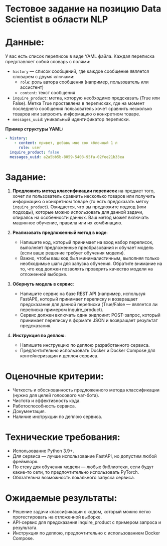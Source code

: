 # Тестовое задание на позицию Data Scientist в области NLP

# Данные:

У вас есть список переписок в виде YAML файла. Каждая переписка представляет собой словарь с полями:

- `history` — список сообщений, где каждое сообщение является словарем с двумя ключами:
  - `role`: роль автора сообщения (например, пользователь или ассистент)
  - `content`: текст сообщения
- `inquire_product`: метка, которую необходимо предсказать (True или False). Метка True проставлена в переписках, где на момент последнего сообщения пользователь хочет сравнить несколько товаров или запросить информацию о конкретном товаре.
- `messages_uuid`: уникальный идентификатор переписки.

**Пример структуры YAML:**

```yaml
- history:
    - content: привет, добавь мне сок яблочный 1 л
      role: user
  inquire_product: false
  messages_uuid: a2a5bb5b-8059-5403-95fa-02fee21b33ea
```

# Задание:

1. **Предложить метод классификации переписок** на предмет того, хочет ли пользователь сравнить несколько товаров или получить информацию о конкретном товаре (то есть предсказать метку `inquire_product`). Ожидается, что вы предложите подход (или подходы), которые можно использовать для данной задачи, опираясь на особенности данных. Ваш метод может включать машинное обучение, правила или их комбинацию.

2. **Реализовать предложенный метод в коде**:
   - Напишите код, который принимает на вход набор переписок, выполняет предложенные преобразования и обучает модель (если ваше решение требует обучения модели).
   - Важно, чтобы ваш код был минималистичным, выполняя только необходимые шаги для запуска обучения. Обратите внимание на то, что код должен позволять проверить качество модели на отложенной выборке.

3. **Обернуть модель в сервис**:
   - Напишите сервис на базе REST API (например, используя FastAPI), который принимает переписку и возвращает предсказание для данной переписки (True/False — является ли переписка примером inquire_product).
   - Сервис должен включать один эндпоинт: POST-запрос, который принимает переписку в формате JSON и возвращает результат предсказания.

4. **Инструкция по деплою**:
   - Напишите инструкцию по деплою разработанного сервиса.
   - Предпочтительно использовать Docker и Docker Compose для контейнеризации и деплоя сервиса.

# Оценочные критерии:

- Четкость и обоснованность предложенного метода классификации (нужно для целей голосового чат-бота).
- Чистота и эффективность кода.
- Работоспособность сервиса.
- Документация.
- Наличие инструкции по деплою сервиса.

# Технические требования:

- Использование Python 3.9+.
- Для сервиса — лучше использование FastAPI, но допустим любой фреймворк.
- По стеку для обучения модели — любые библиотеки, если будут какие-то сети, то предпочтительно использовать PyTorch.
- Обязательна возможность локального запуска сервиса.

# Ожидаемые результаты:

- Решение задачи классификации с кодом, который можно легко протестировать на отложенной выборке.
- API-сервис для предсказания inquire_product с примером запроса и результата.
- Инструкция по деплою, предпочтительно с использованием Docker Compose.

